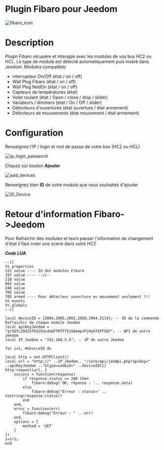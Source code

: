 # Plugin Fibaro pour Jeedom


![fibaro_icon](https://github.com/rems02/fibaro/raw/master/docs/fr_FR/fibaro_icon.png)

Description 
===

Plugin Fibaro récupère et interagie avec les modules de vos box HC2 ou HCL. 
Le type de module est détecté automatiquement puis inséré dans Jeedom.
Modules compatible:
- interrupteur On/Off (état / on / off)
- Wall Plug Fibaro (état / on / off)
- Wall Plug NodOn (état / on / off)
- Capteurs de températures (état)
- Volet roulant  (état / Open / close / stop / slider)
- Variateurs / dimmers (état / On / Off / slider)
- Détecteurs d'ouvertures (état ouverture  / état armement)
- Détecteurs de mouvements (état mouvement  / état armement)

Configuration
===

Renseignez l'IP / login et mot de passe de votre box (HC2 ou HCL)

![ip_login_password](https://github.com/rems02/fibaro/raw/master/docs/fr_FR/ip_login_password.PNG)

Cliquez sur bouton **Ajouter**

![add_devices](https://github.com/rems02/fibaro/raw/master/docs/fr_FR/add_devices.PNG)

Renseignez bien **ID** de votre module que vous souhaitez d'ajouter

![ID_Device](https://github.com/rems02/fibaro/raw/master/docs/fr_FR/ID_Device.PNG)

Retour d'information Fibaro->Jeedom
===

Pour Rafraîchir des modules et leurs passer l'information de changement d'état il faut creer une scene dans votre HC2

**_Code LUA_**

    --[[
    %% properties
    221 value ---- Id des modules Fibaro
    197 value ---- --//--
    218 value
    665 value
    246 value
    705 value
    705 armed ---- Pour détecteur ouverture ou mouvement seulement !!!
    %% events
    %% globals
    --]]

    local deviceID = {2004,2005,2062,2058,2094,2114}; -- ID de la commande Rafraichir de chaque module Jeedom
    local apiKeyJeedom = "gr5GfLIHd25f0325dsdeGFTRfFf5s58empsPjHyGfGFFSGF"; -- API de votre Jeedom
    local IP_Jeedom = "192.168.X.X"; -- IP de votre Jeedom
    
    for i=1, #deviceID do

    local http = net.HTTPClient()
    local url = "http://" ..IP_Jeedom.. "/core/api/jeeApi.php?apikey=" ..apiKeyJeedom .."&type=cmd&id=" ..deviceID[i]  
    http:request(url, {
	    success = function(response)
		    if response.status == 200 then
			    fibaro:debug('OK, réponse : '.. response.data)
		    else
			    fibaro:debug("Erreur : status=" .. tostring(response.status))
		    end
	    end,
	    error = function(err)
		    fibaro:debug("Erreur : " .. err)
	    end,
	    options = {
		    method = 'GET'
	    }
    })  
    i=i+1;
    end
